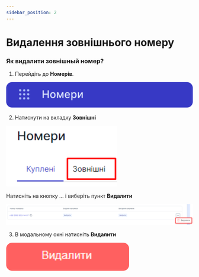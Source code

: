 ```yaml
---
sidebar_position: 2
---
```


# Видалення зовнішнього номеру

### Як видалити зовнішный номер?

1. Перейдіть до **Номерів**.

![](../../img/call-processing/i-numbers-4.svg)

2. Натиснути на вкладку **Зовнішні**

![](../../img/call-processing/tab-external-number.svg)

Натисніть на кнопку ... і виберіть пункт **Видалити**

![](../../img/call-processing/button-delete-external-number.svg)

3. В модальному окні натисніть **Видалити**

![](../../img/sip-trunks/button-delete-sip-trunk.svg)
